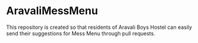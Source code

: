 # AravaliMessMenu
This repository is created so that residents of Aravali Boys Hostel can easily send their suggestions for Mess Menu through pull requests.
